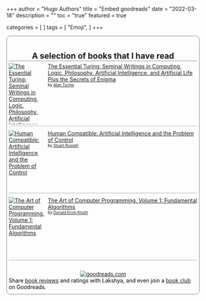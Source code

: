 +++
author = "Hugo Authors"
title = "Embed goodreads"
date = "2022-03-18"
description = ""
toc = "true"
featured = true



categories = [
]
tags = [
    "Emoji",
]
+++

<!-- Show static HTML/CSS as a placeholder in case js is not enabled - javascript include will override this if things work -->
<style type="text/css" media="screen">
   .gr_custom_container_1648019035 {
   /* customize your Goodreads widget container here*/
   border: 1px solid gray;
   border-radius:10px;
   padding: 10px 5px 10px 5px;
   background-color: transparent;
   color: #000000;
   }
   .gr_custom_header_1648019035 {
   /* customize your Goodreads header here*/
   border-bottom: 1px solid gray;
   width: 100%;
   margin-bottom: 5px;
   text-align: center;
   font-size: 150%
   }
   .gr_custom_each_container_1648019035 {
   /* customize each individual book container here */
   width: 100%;
   clear: both;
   margin-bottom: 10px;
   overflow: auto;
   padding-bottom: 4px;
   border-bottom: 1px solid #aaa;
   }
   .gr_custom_book_container_1648019035 {
   /* customize your book covers here */
   overflow: hidden;
   height: 160px;
   float: left;
   margin-right: 4px;
   width: 98px;
   }
   .gr_custom_author_1648019035 {
   /* customize your author names here */
   font-size: 10px;
   }
   .gr_custom_tags_1648019035 {
   /* customize your tags here */
   font-size: 10px;
   color: gray;
   }
   .gr_custom_rating_1648019035 {
   /* customize your rating stars here */
   float: right;
   }
</style>
<div id="gr_custom_widget_1648019035">
   <div class="gr_custom_container_1648019035">
      <h2 class="gr_custom_header_1648019035">
         <a style="text-decoration: none;" rel="nofollow" href="https://www.goodreads.com/review/list/149313248-lakshya?shelf=read&amp;utm_medium=api&amp;utm_source=custom_widget">A selection of books that I have read</a>
      </h2>
      <div class="gr_custom_each_container_1648019035">
         <div class="gr_custom_book_container_1648019035">
            <a title="The Essential Turing: Seminal Writings in Computing, Logic, Philosophy, Artificial Intelligence, and Artificial Life Plus the Secrets of Enigma" rel="nofollow" href="https://www.goodreads.com/review/show/4624602786?utm_medium=api&amp;utm_source=custom_widget"><img alt="The Essential Turing: Seminal Writings in Computing, Logic, Philosophy, Artificial Intelligence, and Artificial Life Plus the Secrets of Enigma" border="0" src="https://i.gr-assets.com/images/S/compressed.photo.goodreads.com/books/1347421818l/150734._SX98_.jpg" /></a>
         </div>
         <div class="gr_custom_title_1648019035">
            <a rel="nofollow" href="https://www.goodreads.com/review/show/4624602786?utm_medium=api&amp;utm_source=custom_widget">The Essential Turing: Seminal Writings in Computing, Logic, Philosophy, Artificial Intelligence, and Artificial Life Plus the Secrets of Enigma</a>
         </div>
         <div class="gr_custom_author_1648019035">
            by <a rel="nofollow" href="https://www.goodreads.com/author/show/87041.Alan_Turing">Alan Turing</a>
         </div>
      </div>
      <div class="gr_custom_each_container_1648019035">
         <div class="gr_custom_book_container_1648019035">
            <a title="Human Compatible: Artificial Intelligence and the Problem of Control" rel="nofollow" href="https://www.goodreads.com/review/show/4624573924?utm_medium=api&amp;utm_source=custom_widget"><img alt="Human Compatible: Artificial Intelligence and the Problem of Control" border="0" src="https://i.gr-assets.com/images/S/compressed.photo.goodreads.com/books/1561637199l/44767248._SX98_.jpg" /></a>
         </div>
         <div class="gr_custom_title_1648019035">
            <a rel="nofollow" href="https://www.goodreads.com/review/show/4624573924?utm_medium=api&amp;utm_source=custom_widget">Human Compatible: Artificial Intelligence and the Problem of Control</a>
         </div>
         <div class="gr_custom_author_1648019035">
            by <a rel="nofollow" href="https://www.goodreads.com/author/show/1046726.Stuart_Russell">Stuart Russell</a>
         </div>
      </div>
      <div class="gr_custom_each_container_1648019035">
         <div class="gr_custom_book_container_1648019035">
            <a title="The Art of Computer Programming, Volume 1: Fundamental Algorithms" rel="nofollow" href="https://www.goodreads.com/review/show/4624573338?utm_medium=api&amp;utm_source=custom_widget"><img alt="The Art of Computer Programming, Volume 1: Fundamental Algorithms" border="0" src="https://i.gr-assets.com/images/S/compressed.photo.goodreads.com/books/1388242904l/112247._SX98_.jpg" /></a>
         </div>
         <div class="gr_custom_title_1648019035">
            <a rel="nofollow" href="https://www.goodreads.com/review/show/4624573338?utm_medium=api&amp;utm_source=custom_widget">The Art of Computer Programming, Volume 1: Fundamental Algorithms</a>
         </div>
         <div class="gr_custom_author_1648019035">
            by <a rel="nofollow" href="https://www.goodreads.com/author/show/64941.Donald_Ervin_Knuth">Donald Ervin Knuth</a>
         </div>
      </div>
      <br style="clear: both"/>
      <center>
         <a rel="nofollow" href="https://www.goodreads.com/"><img alt="goodreads.com" style="border:0" src="https://s.gr-assets.com/images/widget/widget_logo.gif" /></a>
      </center>
      <noscript>
         Share <a rel="nofollow" href="https://www.goodreads.com/">book reviews</a> and ratings with Lakshya, and even join a <a rel="nofollow" href="https://www.goodreads.com/group">book club</a> on Goodreads.
      </noscript>
   </div>
</div>
<script src="https://www.goodreads.com/review/custom_widget/149313248.A%20selection%20of%20books%20that%20I%20have%20read?cover_position=left&cover_size=medium&num_books=15&order=d&shelf=read&show_author=1&show_cover=1&show_rating=0&show_review=0&show_tags=1&show_title=1&sort=date_added&widget_bg_color=FFFFFF&widget_bg_transparent=true&widget_border_width=1&widget_id=1648019035&widget_text_color=000000&widget_title_size=large&widget_width=full" type="text/javascript" charset="utf-8"></script>
